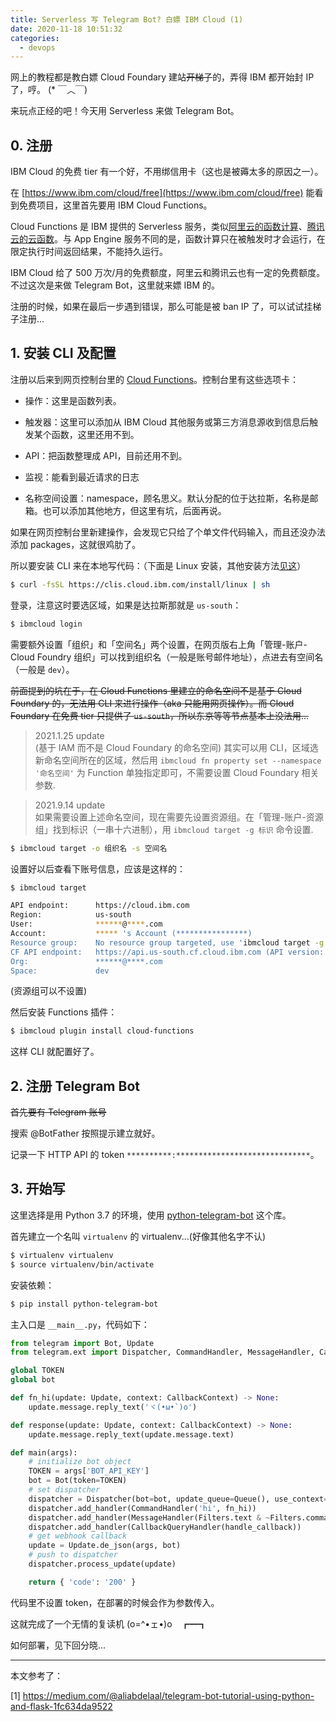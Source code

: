 ```yaml
---
title: Serverless 写 Telegram Bot? 白嫖 IBM Cloud (1)
date: 2020-11-18 10:51:32
categories:
  - devops
---
```


网上的教程都是教白嫖 Cloud Foundary 建站~~开梯子~~的，弄得 IBM 都开始封 IP 了，哼。 (* ￣︿￣)

来玩点正经的吧！今天用 Serverless 来做 Telegram Bot。

<!--more-->

## 0. 注册

IBM Cloud 的免费 tier 有一个好，不用绑信用卡（这也是被薅太多的原因之一）。

在 [https://www.ibm.com/cloud/free](https://www.ibm.com/cloud/free) 能看到免费项目，这里首先要用 IBM Cloud Functions。

Cloud Functions 是 IBM 提供的 Serverless 服务，类似[阿里云的函数计算](https://www.aliyun.com/product/fc?source=5176.11533457&userCode=hl1uilbl)、[腾讯云的云函数](https://cloud.tencent.com/act/cps/redirect?redirect=10232&cps_key=da2e67a4ea07864f3ac54599a94cd8c7)。与 App Engine 服务不同的是，函数计算只在被触发时才会运行，在限定执行时间返回结果，不能持久运行。

IBM Cloud 给了 500 万次/月的免费额度，阿里云和腾讯云也有一定的免费额度。不过这次是来做 Telegram Bot，这里就来嫖 IBM 的。

注册的时候，如果在最后一步遇到错误，那么可能是被 ban IP 了，可以试试挂梯子注册...

## 1. 安装 CLI 及配置

注册以后来到网页控制台里的 [Cloud Functions](https://cloud.ibm.com/functions)。控制台里有这些选项卡：

- 操作：这里是函数列表。

- 触发器：这里可以添加从 IBM Cloud 其他服务或第三方消息源收到信息后触发某个函数，这里还用不到。

- API：把函数整理成 API，目前还用不到。

- 监视：能看到最近请求的日志

- 名称空间设置：namespace，顾名思义。默认分配的位于达拉斯，名称是邮箱。也可以添加其他地方，但这里有坑，后面再说。

如果在网页控制台里新建操作，会发现它只给了个单文件代码输入，而且还没办法添加 packages，这就很鸡肋了。

所以要安装 CLI 来在本地写代码：（下面是 Linux 安装，其他安装方法[见这](https://cloud.ibm.com/docs/openwhisk?topic=cloud-functions-cli_install)）

```bash
$ curl -fsSL https://clis.cloud.ibm.com/install/linux | sh
```

登录，注意这时要选区域，如果是达拉斯那就是 `us-south`：

```bash
$ ibmcloud login
```

需要额外设置「组织」和「空间名」两个设置，在网页版右上角「管理-账户-Cloud Foundry 组织」可以找到组织名（一般是账号邮件地址），点进去有空间名（一般是 `dev`）。

~~前面提到的坑在于，在 Cloud Functions 里建立的命名空间不是基于 Cloud Foundary 的，无法用 CLI 来进行操作（aka 只能用网页操作）。而 Cloud Foundary 在免费 tier 只提供了 `us-south`，所以东京等等节点基本上没法用...~~

> 2021.1.25 update <br> (基于 IAM 而不是 Cloud Foundary 的命名空间) 其实可以用 CLI，区域选新命名空间所在的区域，然后用 `ibmcloud fn property set --namespace '命名空间'` 为 Function 单独指定即可，不需要设置 Cloud Foundary 相关参数.


> 2021.9.14 update <br> 如果需要设置上述命名空间，现在需要先设置资源组。在「管理-账户-资源组」找到标识（一串十六进制），用 `ibmcloud target -g 标识` 命令设置.

```bash
$ ibmcloud target -o 组织名 -s 空间名
```

设置好以后查看下账号信息，应该是这样的：

```bash
$ ibmcloud target

API endpoint:      https://cloud.ibm.com
Region:            us-south
User:              ******@****.com
Account:           ***** 's Account (****************)
Resource group:    No resource group targeted, use 'ibmcloud target -g RESOURCE_GROUP'
CF API endpoint:   https://api.us-south.cf.cloud.ibm.com (API version: 2.153.0)
Org:               ******@****.com
Space:             dev
```

(资源组可以不设置)

然后安装 Functions 插件：

```bash
$ ibmcloud plugin install cloud-functions
```

这样 CLI 就配置好了。

## 2. 注册 Telegram Bot

~~首先要有 Telegram 账号~~

搜索 @BotFather 按照提示建立就好。

记录一下 HTTP API 的 token `**********:******************************`。

## 3. 开始写

这里选择是用 Python 3.7 的环境，使用 [python-telegram-bot](https://python-telegram-bot.readthedocs.io/en/stable/index.html) 这个库。

首先建立一个名叫 `virtualenv` 的 virtualenv...(好像其他名字不认)

```bash
$ virtualenv virtualenv
$ source virtualenv/bin/activate
```

安装依赖：

```bash
$ pip install python-telegram-bot
```

主入口是 `__main__.py`，代码如下：

```python
from telegram import Bot, Update
from telegram.ext import Dispatcher, CommandHandler, MessageHandler, CallbackQueryHandler, Filters, CallbackContext

global TOKEN
global bot

def fn_hi(update: Update, context: CallbackContext) -> None:
    update.message.reply_text('ヾ(•ω•`)o')

def response(update: Update, context: CallbackContext) -> None:
    update.message.reply_text(update.message.text)

def main(args):
    # initialize bot object
    TOKEN = args['BOT_API_KEY']
    bot = Bot(token=TOKEN)
    # set dispatcher
    dispatcher = Dispatcher(bot=bot, update_queue=Queue(), use_context=True)
    dispatcher.add_handler(CommandHandler('hi', fn_hi))
    dispatcher.add_handler(MessageHandler(Filters.text & ~Filters.command, response))
    dispatcher.add_handler(CallbackQueryHandler(handle_callback))
    # get webhook callback
    update = Update.de_json(args, bot)
    # push to dispatcher
    dispatcher.process_update(update)

    return { 'code': '200' }
```

代码里不设置 token，在部署的时候会作为参数传入。

这就完成了一个无情的复读机 (o=^•ェ•)o　┏━┓

如何部署，见下回分晓...

* * *

本文参考了：

[1] https://medium.com/@aliabdelaal/telegram-bot-tutorial-using-python-and-flask-1fc634da9522